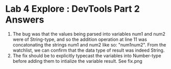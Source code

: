 # Lab 4 Explore : DevTools Part 2 Answers

1. The bug was that the values being parsed into variables num1 and num2 were of String-type, and so the addition operation at line 11 was concatonating the strings num1 and num2 like so: "num1num2". From the watchlist, we can confirm that the data type of result was indeed String.
2. The fix should be to explicitly typecast the variables into Number-type before adding them to intialize the variable result. See fix.png